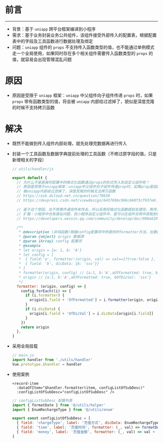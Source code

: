 # 前言

---

- 背景：基于 `uniapp` 跨平台框架编译到小程序
- 需求：基于业务封装业务公共组件，该组件接受外部传入的配置表，根据配置表中的字段及工具函数进行数据处理及绑定
- 问题：`uniapp` 组件的 `props` 不支持传入函数类型的值，也不能通过单例模式走一个全局使用，如果同时存在多个相关组件需要传入函数类型的 `props` 的值，就容易会出现管理混乱问题



# 原因

- 原因是受限于 `uniapp` 框架：`uniapp` 中父组件向子组件传递 `props` 时，如果 `props` 带有函数类型的值，将会被 `uniapp` 内部给过滤掉了，貌似是深度克隆的时候不支持拷贝函数



# 解决

- 既然不能做到传入组件内部处理，就先处理完数据再进行传入

- 封装一个工具函数及数据字典提前处理的工具函数（不修过原字段的值，只是新增相关的字段）

  ```js
  // utils/handler/js
  
  export default {
    // 为什么不是直接将配置中的格式化函数通过props的形式传入到自定义组件呢？
    // 原因是受限于uniapp框架：uniapp中父组件向子组件传递prop时，如果prop是函数类型，将无法传递
    // 被uniapp内部给过滤掉了，深度克隆的时候无法拷贝函数
    // https://ask.dcloud.net.cn/question/70659
    // https://devpress.csdn.net/viewdesign/643769bc986c660f3cf937e0.html?spm=1001.2101.3001.6650.17&utm_medium=distribute.pc_relevant.none-task-blog-2%7Edefault%7EBlogCommendFromBaidu%7Eactivity-17-107089150-blog-118539610.235%5Ev38%5Epc_relevant_anti_vip&depth_1-utm_source=distribute.pc_relevant.none-task-blog-2%7Edefault%7EBlogCommendFromBaidu%7Eactivity-17-107089150-blog-118539610.235%5Ev38%5Epc_relevant_anti_vip&utm_relevant_index=18
    
    // 鉴于这个原因，也不想事件通信传来传去，所以采用将格式化函数提前处理完，再传入子组件的方案，所以格式化函数也就被抽取出来作为一个公共的工具函数
    // 扩展：小程序中也有类似问题，但小程序自定义组件中，是可以在组件实例中获取到传入的函数，只不过不能在wxml中直接使用
    // https://developers.weixin.qq.com/community/develop/doc/000a629b75c918f9e537c988b57000
    
    /**
     * @description (非纯函数)根据config配置项中所提供的formatter方法，在数据源中生成一个相应的字段格式化属性(field+'OfFormatted')，若配置项中的子项有dicData字段传入，将在数据源中生成一个相应字段的字典化属性(field+'OfDicVal')
     * @param {object} origin 数据源
     * @param {Array} config 配置项
     * @example
     * let origin = {a: 1, b: 'A'}
     * let config = [
     *  { field:'a', formatter:(origin, val) => val==1?true:false },
     *  { field: 'b', dicData: {A: 'sss'}}
     * ]
     * formatter(origin, config) // {a:1, b:'A',aOfFormatted: true, bOfDicVal: 'sss'}
     * origin // {a:1, b:'A',aOfFormatted: true, bOfDicVal: 'sss'}
     */
    formatter: (origin, config) => {
      config.forEach((i) => {
        if (i.formatter) {
          origin[i.field + 'OfFormatted'] = i.formatter(origin, origin[i.field])
        }
        if (i.dicData) {
          origin[i.field + 'OfDicVal'] = i.dicData[origin[i.field]]
        }
      })
      return origin
    },
  }
  ```

- 采用全局挂载

  ```js
  // main.js
  import handler from './utils/handler'
  Vue.prototype.$handler = handler
  ```

- 使用案例

  ```vue
  <record-item
    :dataOfItem="$handler.formatter(item, configListOfSubDesc)"
    :configListOfSubDesc="configListOfSubDesc" />
  ```

  ```js
  // configListSubDesc 配置列表
  import { formatDate } from '@/utils/helper'
  import { EnumRechargeType } from '@/utils/enum'
  
  export const configListOfSubDesc = [
    { field: 'chargeType', label: '充值方式', dicData: EnumRechargeType },
    { field: 'time', label: '充值时间', formatter: (_, val) => formatDate(val) },
    { field: 'money', label: '充值金额', formatter: (_, val) => val + '元' },
  ]